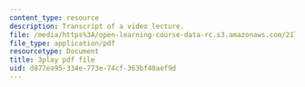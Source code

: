 ```yaml
---
content_type: resource
description: Transcript of a video lecture.
file: /media/https%3A/open-learning-course-data-rc.s3.amazonaws.com/21l-011-the-film-experience-fall-2013/d877ea95334e773e74cf363bf40aef9d_flAwb1TmOkQ.pdf
file_type: application/pdf
resourcetype: Document
title: 3play pdf file
uid: d877ea95-334e-773e-74cf-363bf40aef9d
---
```

